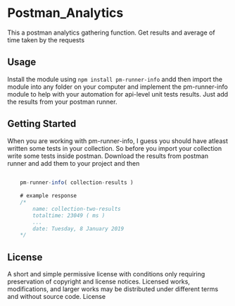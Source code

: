 # Postman_Analytics


This a postman analytics gathering function. Get results and average of time taken by the requests

## Usage 

Install the module using `npm install pm-runner-info` andd then import the module into any folder on your computer and implement the pm-runner-info module to help with your automation for api-level unit tests results. Just add the results from your postman runner.

## Getting Started
When you are working with pm-runner-info, I guess you should have atleast written some tests in your collection. So before you import your collection write some tests inside postman. Download the results from postman runner and add them to your project and then

```javascript
    
    pm-runner-info( collection-results )
    
    # example response 
    /*
        name: collection-two-results
        totaltime: 23049 ( ms )
        ...
        date: Tuesday, 8 January 2019
    */

```

## License
A short and simple permissive license with conditions only requiring preservation of copyright and license notices. Licensed works, modifications, and larger works may be distributed under different terms and without source code. License

